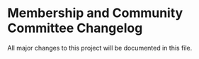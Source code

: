 # Membership and Community Committee Changelog

All major changes to this project will be documented in this file.
